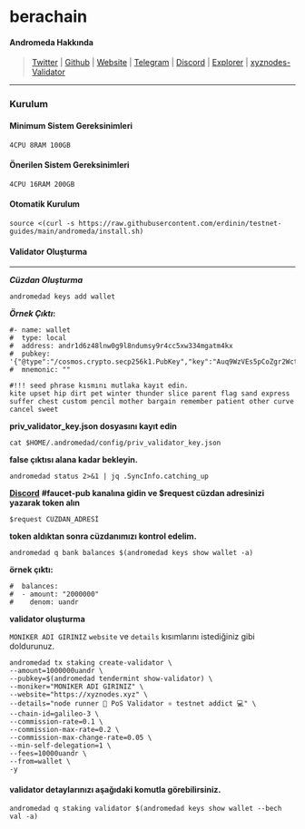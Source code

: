 # berachain

#### Andromeda Hakkında

> [Twitter](https://twitter.com/AndromedaProt) | [Github](https://github.com/andromedaprotocol) | [Website](https://www.andromedaprotocol.io/) | [Telegram](https://t.me/andromedaprotocol) | [Discord](https://discord.gg/9V2htcxKgS) | [Explorer](https://andromeda.explorers.guru/) | [xyznodes-Validator](https://andromeda.explorers.guru/validator/andrvaloper1h9x8jjn5z9sv2cup9u23efqava2q6vmp96hlw9)

***

### Kurulum

#### Minimum Sistem Gereksinimleri

```
4CPU 8RAM 100GB
```

#### Önerilen Sistem Gereksinimleri

```
4CPU 16RAM 200GB
```

#### Otomatik Kurulum

```
source <(curl -s https://raw.githubusercontent.com/erdinin/testnet-guides/main/andromeda/install.sh)
```

#### Validator Oluşturma

***

_**Cüzdan Oluşturma**_

```
andromedad keys add wallet
```

_**Örnek Çıktı**_**:**

```
#- name: wallet
#  type: local
#  address: andr1d6z48lnw0g9l8ndumsy9r4cc5xw334mgatm4kx
#  pubkey: '{"@type":"/cosmos.crypto.secp256k1.PubKey","key":"Auq9WzVEs5pCoZgr2WctjI7fU+lJCH0I3r6GC1oa0tc0"}'
#  mnemonic: ""

#!!! seed phrase kısmını mutlaka kayıt edin.
kite upset hip dirt pet winter thunder slice parent flag sand express suffer chest custom pencil mother bargain remember patient other curve cancel sweet
```

**priv\_validator\_key.json dosyasını kayıt edin**

```
cat $HOME/.andromedad/config/priv_validator_key.json
```

**false çıktısı alana kadar bekleyin.**

```
andromedad status 2>&1 | jq .SyncInfo.catching_up
```

[**Discord**](https://discord.gg/9V2htcxKgS) **#faucet-pub kanalına gidin ve $request cüzdan adresinizi yazarak token alın**

```
$request CUZDAN_ADRESİ
```

**token aldıktan sonra cüzdanımızı kontrol edelim.**

```
andromedad q bank balances $(andromedad keys show wallet -a)
```

**örnek çıktı:**

```
#  balances:
#  - amount: "2000000"
#    denom: uandr
```

**validator oluşturma**

`MONIKER ADI GIRINIZ` `website` ve `details` kısımlarını istediğiniz gibi doldurunuz.

```
andromedad tx staking create-validator \
--amount=1000000uandr \
--pubkey=$(andromedad tendermint show-validator) \
--moniker="MONIKER ADI GIRINIZ" \
--website="https://xyznodes.xyz" \
--details="node runner 💨 PoS Validator ⚛️ testnet addict 💻" \
--chain-id=galileo-3 \
--commission-rate=0.1 \
--commission-max-rate=0.2 \
--commission-max-change-rate=0.05 \
--min-self-delegation=1 \
--fees=10000uandr \
--from=wallet \
-y
```

#### validator detaylarınızı aşağıdaki komutla görebilirsiniz.

```
andromedad q staking validator $(andromedad keys show wallet --bech val -a)
```
